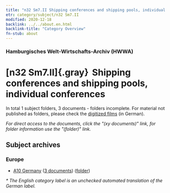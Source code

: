 ```yaml
---
title: "n32 Sm7.II Shipping conferences and shipping pools, individual conferences"
etr: category/subject/n32 Sm7.II
modified: 2020-12-18
backlink: ../../about.en.html
backlink-title: "Category Overview"
fn-stub: about
---
```


### Hamburgisches Welt-Wirtschafts-Archiv (HWWA)
# [n32 Sm7.II]{.gray}&#8201; Shipping conferences and shipping pools, individual conferences&#160; 





In total 1 subject folders, 3 documents - folders incomplete.
For material not published as folders, please check the [digitized films](/film/h1_sh) (in German).

_For direct access to the documents, click the "(xy documents)" link, for folder information use the "(folder)" link._

## Subject archives



### Europe

- [A10 Germany](../../../geo/about.en.html#A10) (<a href="https://dfg-viewer.de/show/?tx_dlf[id]=https://pm20.zbw.eu/mets/sh/1261xx/126128/1455xx/145577/public.mets.en.xml" target="_blank">3 documents</a>) ([folder](http://purl.org/pressemappe20/folder/sh/126128,145577))


_* The English category label is an unchecked automated translation of the German label._

